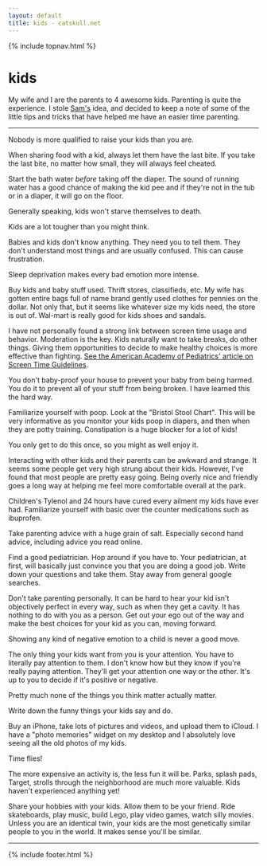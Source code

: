 ```yaml
---
layout: default
title: kids - catskull.net
---
```

{% include topnav.html %}

# kids

My wife and I are the parents to 4 awesome kids. Parenting is quite the experience. I stole [Sam's](https://samwarnick.com/debugging-kids/) idea, and decided to keep a note of some of the little tips and tricks that have helped me have an easier time parenting.

<hr>

Nobody is more qualified to raise your kids than you are.

When sharing food with a kid, always let them have the last bite. If you take the last bite, no matter how small, they will always feel cheated.

Start the bath water _before_ taking off the diaper. The sound of running water has a good chance of making the kid pee and if they're not in the tub or in a diaper, it will go on the floor.

Generally speaking, kids won't starve themselves to death.

Kids are a lot tougher than you might think.

Babies and kids don't know anything. They need you to tell them. They don't understand most things and are usually confused. This can cause frustration.

Sleep deprivation makes every bad emotion more intense.

Buy kids and baby stuff used. Thrift stores, classifieds, etc. My wife has gotten entire bags full of name brand gently used clothes for pennies on the dollar. Not only that, but it seems like whatever size my kids need, the store is out of. Wal-mart is really good for kids shoes and sandals.

I have not personally found a strong link between screen time usage and behavior. Moderation is the key. Kids naturally want to take breaks, do other things. Giving them opportunities to decide to make healthy choices is more effective than fighting. [See the American Academy of Pediatrics' article on Screen Time Guidelines](https://www.aap.org/en/patient-care/media-and-children/center-of-excellence-on-social-media-and-youth-mental-health/qa-portal/qa-portal-library/qa-portal-library-questions/screen-time-guidelines).

You don't baby-proof your house to prevent your baby from being harmed. You do it to prevent all of your stuff from being broken. I have learned this the hard way.

Familiarize yourself with poop. Look at the "Bristol Stool Chart". This will be very informative as you monitor your kids poop in diapers, and then when they are potty training. Constipation is a huge blocker for a lot of kids!

You only get to do this once, so you might as well enjoy it.

Interacting with other kids and their parents can be awkward and strange. It seems some people get very high strung about their kids. However, I've found that most people are pretty easy going. Being overly nice and friendly goes a long way at helping me feel more comfortable overall at the park.

Children's Tylenol and 24 hours have cured every ailment my kids have ever had. Familiarize yourself with basic over the counter medications such as ibuprofen.

Take parenting advice with a huge grain of salt. Especially second hand advice, including advice you read online.

Find a good pediatrician. Hop around if you have to. Your pediatrician, at first, will basically just convince you that you are doing a good job. Write down your questions and take them. Stay away from general google searches.

Don't take parenting personally. It can be hard to hear your kid isn't objectively perfect in every way, such as when they get a cavity. It has nothing to do with you as a person. Get out your ego out of the way and make the best choices for your kid as you can, moving forward.

Showing any kind of negative emotion to a child is never a good move.

The only thing your kids want from you is your attention. You have to literally pay attention to them. I don't know how but they know if you're really paying attention. They'll get your attention one way or the other. It's up to you to decide if it's positive or negative.

Pretty much none of the things you think matter actually matter.

Write down the funny things your kids say and do.

Buy an iPhone, take lots of pictures and videos, and upload them to iCloud. I have a "photo memories" widget on my desktop and I absolutely love seeing all the old photos of my kids.

Time flies!

The more expensive an activity is, the less fun it will be. Parks, splash pads, Target, strolls through the neighborhood are much more valuable. Kids haven't experienced anything yet!

Share your hobbies with your kids. Allow them to be your friend. Ride skateboards, play music, build Lego, play video games, watch silly movies. Unless you are an identical twin, your kids are the most genetically similar people to you in the world. It makes sense you'll be similar.

<hr class="final">
<div style="text-align:center;">
  <page-likes></page-likes>
</div>
<page-replies open default="https://catskull.net/public/images/outlook_express-4.png"></page-replies>

{% include footer.html %}

<script src="https://catskull.net/public/js/components/replies.js"></script>
<script src="https://catskull.net/public/js/components/likes.js"></script>
